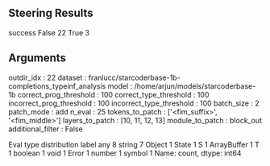 ## Steering Results
success
False    22
True      3
## Arguments
outdir_idx : 22
dataset : franlucc/starcoderbase-1b-completions_typeinf_analysis
model : /home/arjun/models/starcoderbase-1b
correct_prog_threshold : 100
correct_type_threshold : 100
incorrect_prog_threshold : 100
incorrect_type_threshold : 100
batch_size : 2
patch_mode : add
n_eval : 25
tokens_to_patch : ['<fim_suffix>', '<fim_middle>']
layers_to_patch : [10, 11, 12, 13]
module_to_patch : block_out
additional_filter : False

Eval type distribution
label
any            8
string         7
Object         1
State          1
S              1
ArrayBuffer    1
T              1
boolean        1
void           1
Error          1
number         1
symbol         1
Name: count, dtype: int64